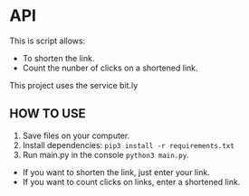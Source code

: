 # API
This is script allows:
 * To shorten the link.
 * Count the nunber of clicks on a shortened link.
 
This project uses the service bit.ly

## HOW TO USE
1. Save files on your computer.
1. Install dependencies: `pip3 install -r requirements.txt `
1. Run main.py in the console `python3 main.py`.
  * If you want to shorten the link, just enter your link.
  * If you want to count clicks on links, enter a shortened link.
